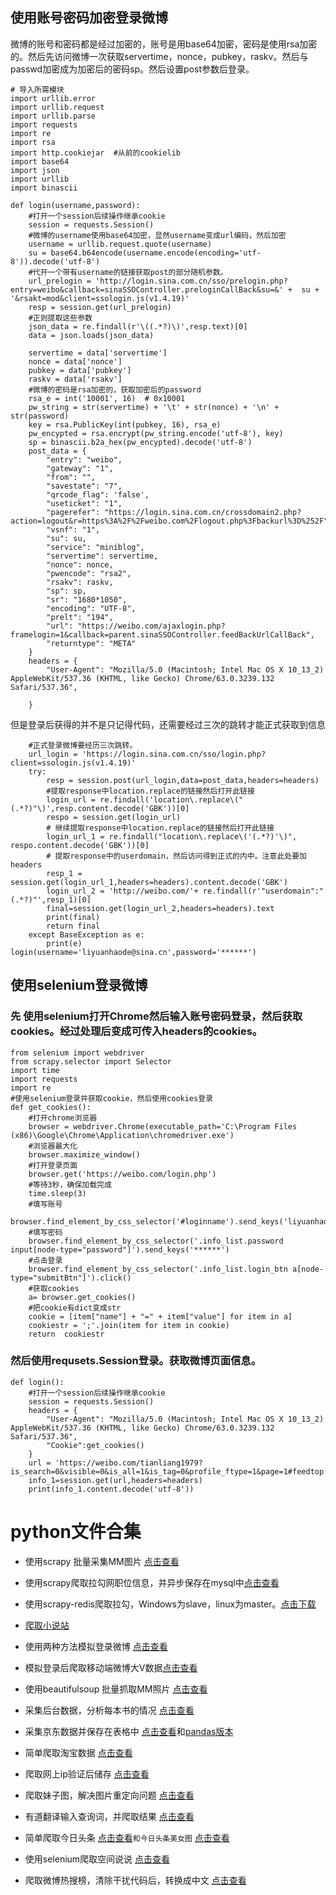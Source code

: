 ## 使用账号密码加密登录微博
微博的账号和密码都是经过加密的，账号是用base64加密，密码是使用rsa加密的。然后先访问微博一次获取servertime，nonce，pubkey，raskv。然后与passwd加密成为加密后的密码sp。然后设置post参数后登录。
```
# 导入所需模块
import urllib.error
import urllib.request
import urllib.parse
import requests
import re
import rsa
import http.cookiejar  #从前的cookielib
import base64
import json
import urllib
import binascii

def login(username,password):
    #打开一个session后续操作继承cookie
    session = requests.Session()
    #微博的username使用base64加密，显然username变成url编码，然后加密
    username = urllib.request.quote(username)
    su = base64.b64encode(username.encode(encoding='utf-8')).decode('utf-8')
    #代开一个带有username的链接获取post的部分随机参数。
    url_prelogin = 'http://login.sina.com.cn/sso/prelogin.php?entry=weibo&callback=sinaSSOController.preloginCallBack&su=&' +  su + '&rsakt=mod&client=ssologin.js(v1.4.19)'
    resp = session.get(url_prelogin)
    #正则提取这些参数
    json_data = re.findall(r'\((.*?)\)',resp.text)[0]
    data = json.loads(json_data)

    servertime = data['servertime']
    nonce = data['nonce']
    pubkey = data['pubkey']
    raskv = data['rsakv']
    #微博的密码是rsa加密的，获取加密后的password
    rsa_e = int('10001', 16)  # 0x10001
    pw_string = str(servertime) + '\t' + str(nonce) + '\n' + str(password)
    key = rsa.PublicKey(int(pubkey, 16), rsa_e)
    pw_encypted = rsa.encrypt(pw_string.encode('utf-8'), key)
    sp = binascii.b2a_hex(pw_encypted).decode('utf-8')
    post_data = {
        "entry": "weibo",
        "gateway": "1",
        "from": "",
        "savestate": "7",
        "qrcode_flag": 'false',
        "useticket": "1",
        "pagerefer": "https://login.sina.com.cn/crossdomain2.php?action=logout&r=https%3A%2F%2Fweibo.com%2Flogout.php%3Fbackurl%3D%252F",
        "vsnf": "1",
        "su": su,
        "service": "miniblog",
        "servertime": servertime,
        "nonce": nonce,
        "pwencode": "rsa2",
        "rsakv": raskv,
        "sp": sp,
        "sr": "1680*1050",
        "encoding": "UTF-8",
        "prelt": "194",
        "url": "https://weibo.com/ajaxlogin.php?framelogin=1&callback=parent.sinaSSOController.feedBackUrlCallBack",
        "returntype": "META"
    }
    headers = {
        "User-Agent": "Mozilla/5.0 (Macintosh; Intel Mac OS X 10_13_2) AppleWebKit/537.36 (KHTML, like Gecko) Chrome/63.0.3239.132 Safari/537.36",

    }
```
但是登录后获得的并不是只记得代码，还需要经过三次的跳转才能正式获取到信息
```
    #正式登录微博要经历三次跳转。
    url_login = 'https://login.sina.com.cn/sso/login.php?client=ssologin.js(v1.4.19)'
    try:
        resp = session.post(url_login,data=post_data,headers=headers)
        #提取response中location.replace的链接然后打开此链接
        login_url = re.findall('location\.replace\("(.*?)"\)',resp.content.decode('GBK'))[0]
        respo = session.get(login_url)
        # 继续提取response中location.replace的链接然后打开此链接
        login_url_1 = re.findall("location\.replace\('(.*?)'\)", respo.content.decode('GBK'))[0]
        # 提取response中的userdomain，然后访问得到正式的内中。注意此处要加headers
        resp_1 = session.get(login_url_1,headers=headers).content.decode('GBK')
        login_url_2 = 'http://weibo.com/'+ re.findall(r'"userdomain":"(.*?)"',resp_1)[0]
        final=session.get(login_url_2,headers=headers).text
        print(final)
        return final
    except BaseException as e:
        print(e)
login(username='liyuanhaode@sina.cn',password='******')
```
## 使用selenium登录微博
### 先 使用selenium打开Chrome然后输入账号密码登录，然后获取cookies。经过处理后变成可传入headers的cookies。
```
from selenium import webdriver
from scrapy.selector import Selector
import time
import requests
import re
#使用selenium登录并获取cookie，然后使用cookies登录
def get_cookies():
    #打开chrome浏览器
    browser = webdriver.Chrome(executable_path='C:\Program Files (x86)\Google\Chrome\Application\chromedriver.exe')
    #浏览器最大化
    browser.maximize_window()
    #打开登录页面
    browser.get('https://weibo.com/login.php')
    #等待3秒，确保加载完成
    time.sleep(3)
    #填写账号
    browser.find_element_by_css_selector('#loginname').send_keys('liyuanhaode@sina.cn')
    #填写密码
    browser.find_element_by_css_selector('.info_list.password input[node-type="password"]').send_keys('******')
    #点击登录
    browser.find_element_by_css_selector('.info_list.login_btn a[node-type="submitBtn"]').click()
    #获取cookies
    a= browser.get_cookies()
    #把cookie有dict变成str
    cookie = [item["name"] + "=" + item["value"] for item in a]
    cookiestr = ';'.join(item for item in cookie)
    return  cookiestr
```
### 然后使用requsets.Session登录。获取微博页面信息。
```
def login():
    #打开一个session后续操作继承cookie
    session = requests.Session()
    headers = {
        "User-Agent": "Mozilla/5.0 (Macintosh; Intel Mac OS X 10_13_2) AppleWebKit/537.36 (KHTML, like Gecko) Chrome/63.0.3239.132 Safari/537.36",
        "Cookie":get_cookies()
    }
    url = 'https://weibo.com/tianliang1979?is_search=0&visible=0&is_all=1&is_tag=0&profile_ftype=1&page=1#feedtop'
    info_1=session.get(url,headers=headers)
    print(info_1.content.decode('utf-8'))
```
# python文件合集


* 使用scrapy 批量采集MM图片 [点击查看](https://github.com/mrlyhao/mmscrapy)
* 使用scrapy爬取拉勾网职位信息，并异步保存在mysql中[点击查看](https://github.com/mrlyhao/bole/tree/master/bole)
* 使用scrapy-redis爬取拉勾，Windows为slave，linux为master。[点击下载](https://github.com/mrlyhao/lagou_redis)
* [爬取小说站](https://github.com/mrlyhao/lianxi/tree/master/test1)

* 使用两种方法模拟登录微博 [点击查看](https://github.com/mrlyhao/lianxi/blob/master/%E5%BE%AE%E5%8D%9A%E6%A8%A1%E6%8B%9F%E7%99%BB%E5%BD%95.py)
* 模拟登录后爬取移动端微博大V数据[点击查看](https://github.com/mrlyhao/lianxi/blob/master/%E7%88%AC%E5%8F%96%E5%BE%AE%E5%8D%9A%E4%B8%AA%E4%BA%BA%E9%A1%B5%E9%9D%A2.py)
* 使用beautifulsoup 批量抓取MM照片 [点击查看](https://github.com/mrlyhao/lianxi/blob/master/mm%E7%85%A7%E7%89%87%E6%89%B9%E9%87%8F%E7%88%AC%E5%8F%96.py)
* 采集后台数据，分析每本书的情况 [点击查看](https://github.com/mrlyhao/lianxi/blob/master/%E4%B9%A6%E4%B8%9B%E5%90%8E%E5%8F%B0%E6%95%B0%E6%8D%AE%E9%87%87%E9%9B%86.py)
* 采集京东数据并保存在表格中 [点击查看](https://github.com/mrlyhao/lianxi/blob/master/%E4%BA%AC%E4%B8%9C%E7%88%AC%E8%99%AB.py)和[pandas版本](https://github.com/mrlyhao/lianxi/blob/master/%E4%BA%AC%E4%B8%9C%E7%88%AC%E8%99%ABpandas.py)
* 简单爬取淘宝数据 [点击查看](https://github.com/mrlyhao/lianxi/blob/master/%E6%B7%98%E5%AE%9D%E5%95%86%E5%93%81%E4%BF%A1%E6%81%AF%E5%AE%9A%E5%90%91%E7%88%AC%E8%99%AB.py)
* 爬取网上ip验证后储存 [点击查看](https://github.com/mrlyhao/lianxi/blob/master/%E5%A4%9AIP%E4%BB%A3%E7%90%86.py)
* 爬取妹子图，解决图片重定向问题 [点击查看](https://github.com/mrlyhao/lianxi/blob/master/%E5%A6%B9%E5%AD%90%E5%9B%BE.py)
* 有道翻译输入查询词，并爬取结果 [点击查看](https://github.com/mrlyhao/lianxi/blob/master/%E6%9C%89%E9%81%93%E7%BF%BB%E8%AF%91%E6%8F%90%E4%BA%A4.py)
* 简单爬取今日头条 [点击查看](https://github.com/mrlyhao/lianxi/blob/master/%E7%88%AC%E5%8F%96%E4%BB%8A%E6%97%A5%E5%A4%B4%E6%9D%A1.py)`和今日头条美女图` [点击查看](https://github.com/mrlyhao/lianxi/blob/master/%E7%88%AC%E5%8F%96%E4%BB%8A%E6%97%A5%E5%A4%B4%E6%9D%A1%E7%BE%8E%E5%A5%B3%E5%9B%BE.py)
* 使用selenium爬取空间说说 [点击查看](https://github.com/mrlyhao/lianxi/blob/master/%E7%88%AC%E5%8F%96%E5%A5%BD%E5%8F%8B%E7%A9%BA%E9%97%B4%E8%AF%B4%E8%AF%B4.py)
* 爬取微博热搜榜，清除干扰代码后，转换成中文 [点击查看](https://github.com/mrlyhao/lianxi/blob/master/%E7%88%AC%E5%8F%96%E5%BE%AE%E5%8D%9A%E7%83%AD%E6%90%9C%E6%A6%9C.py)
